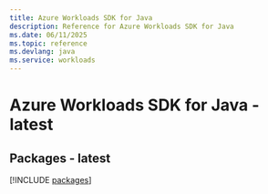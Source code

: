 ```yaml
---
title: Azure Workloads SDK for Java
description: Reference for Azure Workloads SDK for Java
ms.date: 06/11/2025
ms.topic: reference
ms.devlang: java
ms.service: workloads
---
```

# Azure Workloads SDK for Java - latest
## Packages - latest
[!INCLUDE [packages](workloads-index.md)]